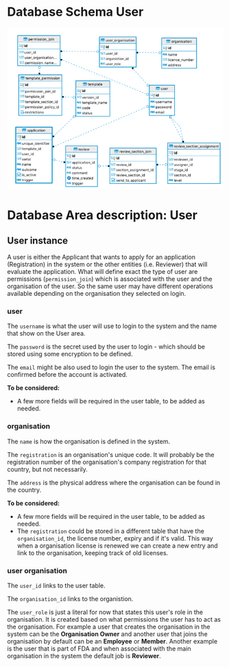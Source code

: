 # Database Schema User

![Database Schema](images/database-schema-user.png)

# Database Area description: User

## User instance

A user is either the Applicant that wants to apply for an application (Registration) in the system or the other entities (i.e. Reviewer) that will evaluate the application. What will define exact the type of user are permissions (`permission_join`) which is associated with the user and the organisation of the user. So the same user may have different operations available depending on the organisation they selected on login.

### user

The `username` is what the user will use to login to the system and the name that show on the User area.

The `password` is the secret used by the user to login - which should be stored using some encryption to be defined.

The `email` might be also used to login the user to the system. The email is confirmed before the account is activated.

**To be considered:**

- A few more fields will be required in the user table, to be added as needed.

### organisation

The `name` is how the organisation is defined in the system.

The `registration` is an organisation's unique code. It will probably be the registration number of the organisation's company registration for that country, but not necessarily.

The `address` is the physical address where the organisation can be found in the country.

**To be considered:**

- A few more fields will be required in the user table, to be added as needed.
- The `registration` could be stored in a different table that have the `organisation_id`, the license number, expiry and if it's valid. This way when a organisation license is renewed we can create a new entry and link to the organisation, keeping track of old licenses.

### user organisation

The `user_id` links to the user table.

The `organisation_id` links to the organistion.

The `user_role` is just a literal for now that states this user's role in the organisation. It is created based on what permissions the user has to act as the organisation. For example a user that creates the organisation in the system can be the **Organisation Owner** and another user that joins the organisation by default can be an **Employee** or **Member**. Another example is the user that is part of FDA and when associated with the main organisation in the system the default job is **Reviewer**.
